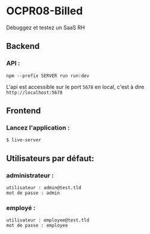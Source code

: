# OCPR08-Billed

Débuggez et testez un SaaS RH

## Backend

### API :

```
npm --prefix SERVER run run:dev
```

L'api est accessible sur le port `5678` en local, c'est à dire `http://localhost:5678`

## Frontend

### Lancez l'application :

```
$ live-server
```

## Utilisateurs par défaut:

### administrateur :

```
utilisateur : admin@test.tld
mot de passe : admin
```

### employé :

```
utilisateur : employee@test.tld
mot de passe : employee
```
